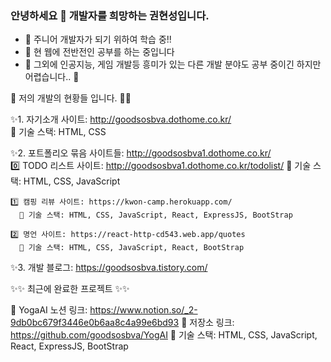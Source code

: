 ### 안녕하세요 👋 개발자를 희망하는 권현성입니다.

<!--
**goodsosbva/goodsosbva** is a ✨ _special_ ✨ repository because its `README.md` (this file) appears on your GitHub profile.

Here are some ideas to get you started:
-->

- 🔭 주니어 개발자가 되기 위하여 학습 중!!
- 🌱 현 웹에 전반전인 공부를 하는 중입니다
- 👯 그외에 인공지능, 게임 개발등 흥미가 있는 다른 개발 분야도 공부 중이긴 하지만 어렵습니다.. 🤔



💬 저의 개발의 현황들 입니다. 🌙🌱

✨1. 자기소개 사이트: http://goodsosbva.dothome.co.kr/ </br>
  📘 기술 스택: HTML, CSS
 
✨2. 포트폴리오 묶음 사이트들: http://goodsosbva1.dothome.co.kr/ </br>
    0️⃣ TODO 리스트 사이트: http://goodsosbva1.dothome.co.kr/todolist/
      📘 기술 스택: HTML, CSS, JavaScript

    1️⃣ 캠핑 리뷰 사이트: https://kwon-camp.herokuapp.com/
      📘 기술 스택: HTML, CSS, JavaScript, React, ExpressJS, BootStrap 

    2️⃣ 명언 사이트: https://react-http-cd543.web.app/quotes
      📘 기술 스택: HTML, CSS, JavaScript, React, BootStrap
  
✨3. 개발 블로그: https://goodsosbva.tistory.com/ </br>


✨✨ 최근에 완료한 프로젝트 ✨✨


👣 YogaAI 노션 링크: https://www.notion.so/_2-9db0bc679f3446e0b6aa8c4a99e6bd93
 🔷 저장소 링크: https://github.com/goodsosbva/YogAI
 📘 기술 스택: HTML, CSS, JavaScript, React, ExpressJS, BootStrap
